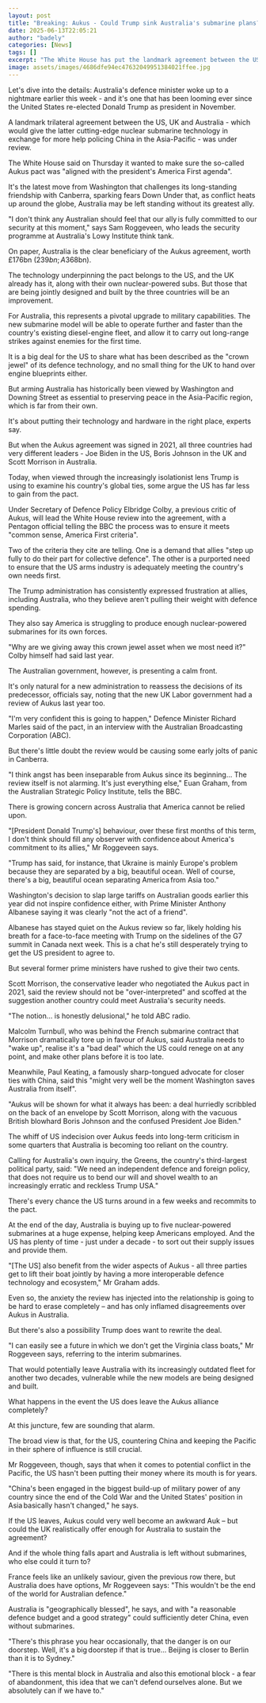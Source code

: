 ```yaml
---
layout: post
title: "Breaking: Aukus - Could Trump sink Australia's submarine plans?"
date: 2025-06-13T22:05:21
author: "badely"
categories: [News]
tags: []
excerpt: "The White House has put the landmark agreement between the US, UK and Australia under review."
image: assets/images/4686dfe94ec47632049951384021ffee.jpg
---
```


Let's dive into the details: Australia's defence minister woke up to a nightmare earlier this week - and it's one that has been looming ever since the United States re-elected  Donald Trump as president in November.

A landmark trilateral agreement between the US, UK and Australia - which would give the latter cutting-edge nuclear submarine technology in exchange for more help policing China in the Asia-Pacific - was under review.

The White House said on Thursday it wanted to make sure the so-called Aukus pact was "aligned with the president's America First agenda".

It's the latest move from Washington that challenges its long-standing friendship with Canberra, sparking fears Down Under that, as conflict heats up around the globe, Australia may be left standing without its greatest ally.

 "I don't think any Australian should feel that our ally is fully committed to our security at this moment," says Sam Roggeveen, who leads the security programme at Australia's Lowy Institute think tank.

On paper, Australia is the clear beneficiary of the Aukus agreement, worth £176bn ($239bn; A$368bn).

The technology underpinning the pact belongs to the US, and the UK already has it, along with their own nuclear-powered subs. But those that are being jointly designed and built by the three countries will be an improvement.

For Australia, this represents a pivotal upgrade to military capabilities. The new submarine model will be able to operate further and faster than the country's existing diesel-engine fleet, and allow it to carry out long-range strikes against enemies for the first time.

It is a big deal for the US to share what has been described as the "crown jewel" of its defence technology, and no small thing for the UK to hand over engine blueprints either.

But arming Australia has historically been viewed by Washington and Downing Street as essential to preserving peace in the Asia-Pacific region, which is far from their own. 

It's about putting their technology and hardware in the right place, experts say.

But when the Aukus agreement was signed in 2021, all three countries had very different leaders - Joe Biden in the US, Boris Johnson in the UK and Scott Morrison in Australia. 

Today, when viewed through the increasingly isolationist lens Trump is using to examine his country's global ties, some argue the US has far less to gain from the pact.

Under Secretary of Defence Policy Elbridge Colby, a previous critic of Aukus, will lead the White House review into the agreement, with a Pentagon official telling the BBC the process was to ensure it meets "common sense, America First criteria".

Two of the criteria they cite are telling. One is a demand that allies "step up fully to do their part for collective defence". The other is a purported need to ensure that the US arms industry is adequately meeting the country's own needs first.

The Trump administration has consistently expressed frustration at allies, including Australia, who they believe aren't pulling their weight with defence spending. 

They also say America is struggling to produce enough nuclear-powered submarines for its own forces.

"Why are we giving away this crown jewel asset when we most need it?" Colby himself had said last year. 

The Australian government, however, is presenting a calm front. 

It's only natural for a new administration to reassess the decisions of its predecessor, officials say, noting that the new UK Labor government had a review of Aukus last year too.

"I'm very confident this is going to happen," Defence Minister Richard Marles said of the pact, in an interview with the Australian Broadcasting Corporation (ABC).

But there's little doubt the review would be causing some early jolts of panic in Canberra.

"I think angst has been inseparable from Aukus since its beginning… The review itself is not alarming. It's just everything else," Euan Graham, from the Australian Strategic Policy Institute, tells the BBC.

There is growing concern across Australia that America cannot be relied upon.

"[President Donald Trump's] behaviour, over these first months of this term, I don't think should fill any observer with confidence about America's commitment to its allies," Mr Roggeveen says.

"Trump has said, for instance, that Ukraine is mainly Europe's problem because they are separated by a big, beautiful ocean. Well of course, there's a big, beautiful ocean separating America from Asia too."

Washington's decision to slap large tariffs on Australian goods earlier this year did not inspire confidence either, with Prime Minister Anthony Albanese saying it was clearly "not the act of a friend".

Albanese has stayed quiet on the Aukus review so far, likely holding his breath for a face-to-face meeting with Trump on the sidelines of the G7 summit in Canada next week. This is a chat he's still desperately trying to get the US president to agree to.

But several former prime ministers have rushed to give their two cents.

Scott Morrison, the conservative leader who negotiated the Aukus pact in 2021, said the review should not be "over-interpreted" and scoffed at the suggestion another country could meet Australia's security needs. 

"The notion… is honestly delusional," he told ABC radio.

Malcolm Turnbull, who was behind the French submarine contract that Morrison dramatically tore up in favour of Aukus, said Australia needs to "wake up", realise it's a "bad deal" which the US could renege on at any point, and make other plans before it is too late.

Meanwhile, Paul Keating, a famously sharp-tongued advocate for closer ties with China, said this "might very well be the moment Washington saves Australia from itself".

"Aukus will be shown for what it always has been: a deal hurriedly scribbled on the back of an envelope by Scott Morrison, along with the vacuous British blowhard Boris Johnson and the confused President Joe Biden."

The whiff of US indecision over Aukus feeds into long-term criticism in some quarters that Australia is becoming too reliant on the country.

Calling for Australia's own inquiry, the Greens, the country's third-largest political party, said: "We need an independent defence and foreign policy, that does not require us to bend our will and shovel wealth to an increasingly erratic and reckless Trump USA."

There's every chance the US turns around in a few weeks and recommits to the pact.

At the end of the day, Australia is buying up to five nuclear-powered submarines at a huge expense, helping keep Americans employed. And the US has plenty of time - just under a decade - to sort out their supply issues and provide them.

"[The US] also benefit from the wider aspects of Aukus - all three parties get to lift their boat jointly by having a more interoperable defence technology and ecosystem," Mr Graham adds.

Even so, the anxiety the review has injected into the relationship is going to be hard to erase completely – and has only inflamed disagreements over Aukus in Australia.

But there's also a possibility Trump does want to rewrite the deal.

"I can easily see a future in which we don't get the Virginia class boats," Mr Roggeveen says, referring to the interim submarines.

That would potentially leave Australia with its increasingly outdated fleet for another two decades, vulnerable while the new models are being designed and built.

What happens in the event the US does leave the Aukus alliance completely?

At this juncture, few are sounding that alarm. 

The broad view is that, for the US, countering China and keeping the Pacific in their sphere of influence is still crucial. 

Mr Roggeveen, though, says that when it comes to potential conflict in the Pacific, the US hasn't been putting their money where its mouth is for years.

"China's been engaged in the biggest build-up of military power of any country since the end of the Cold War and the United States' position in Asia basically hasn't changed," he says.

If the US leaves, Aukus could very well become an awkward Auk – but could the UK realistically offer enough for Australia to sustain the agreement?

And if the whole thing falls apart and Australia is left without submarines, who else could it turn to?

France feels like an unlikely saviour, given the previous row there, but Australia does have options, Mr Roggeveen says: "This wouldn't be the end of the world for Australian defence."

Australia is "geographically blessed", he says, and with "a reasonable defence budget and a good strategy" could sufficiently deter China, even without submarines.

"There's this phrase you hear occasionally, that the danger is on our doorstep. Well, it's a big doorstep if that is true… Beijing is closer to Berlin than it is to Sydney."

"There is this mental block in Australia and also this emotional block - a fear of abandonment, this idea that we can't defend ourselves alone. But we absolutely can if we have to."

